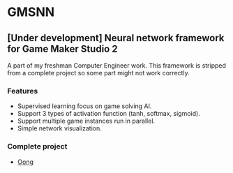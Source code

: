 # GMSNN

## [Under development] Neural network framework for Game Maker Studio 2

A part of my freshman Computer Engineer work. This framework is stripped from a complete project so some part might not work correctly.

### Features

- Supervised learning focus on game solving AI.
- Support 3 types of activation function (tanh, softmax, sigmoid).
- Support multiple game instances run in parallel.
- Simple network visualization.

### Complete project

- [Oong](https://tanasartpt.myportfolio.com/neural-network)

